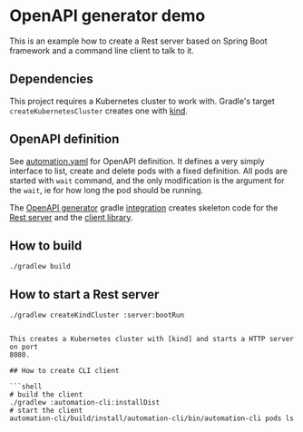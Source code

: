 OpenAPI generator demo
======================

This is an example how to create a Rest server based on Spring Boot framework
and a command line client to talk to it.

## Dependencies

This project requires a Kubernetes cluster to work with. Gradle's target `createKubernetesCluster`
creates one with [kind].

## OpenAPI definition

See [automation.yaml](./spec/automation.yaml) for OpenAPI definition. It defines
a very simply interface to list, create and delete pods with a fixed definition.
All pods are started with `wait` command, and the only modification is the argument
for the `wait`, ie for how long the pod should be running.

The [OpenAPI generator](https://openapi-generator.tech/) gradle [integration](https://openapi-generator.tech/docs/integrations#gradle-integration)
creates skeleton code for the [Rest server](./server) and the [client library](./client).

## How to build

```shell
./gradlew build
```

## How to start a Rest server

```shell
./gradlew createKindCluster :server:bootRun
```
```

This creates a Kubernetes cluster with [kind] and starts a HTTP server on port
8080.

## How to create CLI client

```shell
# build the client
./gradlew :automation-cli:installDist
# start the client
automation-cli/build/install/automation-cli/bin/automation-cli pods ls
```

[kind]: https://kind.sigs.k8s.io/docs/user/quick-start/ "a tool for running local Kubernetes clusters using Docker container “nodes”"
